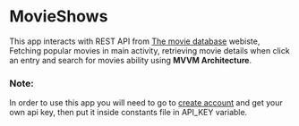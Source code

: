 # MovieShows
 
This app interacts with REST API from <a href="https://www.themoviedb.org/">The movie database</a> webiste, Fetching popular movies in main activity, retrieving movie details when click an entry and search for movies ability using <strong>MVVM Architecture</strong>.

<h3>Note:</h3>
In order to use this app you will need to go to <a href="https://www.themoviedb.org/account/signup">create account</a> and get your own api key, then put it inside constants file in API_KEY variable.<br>
